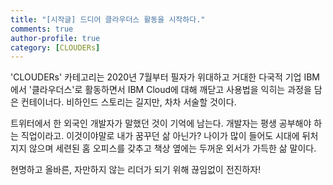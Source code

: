 ```yaml
---
title: "[시작글] 드디어 클라우더스 활동을 시작하다."
comments: true
author-profile: true
category: [CLOUDERs]
---
```


'CLOUDERs' 카테고리는 2020년 7월부터 필자가 위대하고 거대한 다국적 기업 IBM에서 '클라우더스'로 활동하면서 IBM Cloud에 대해 깨닫고 사용법을 익히는 과정을 담은 컨테이너다. 
비하인드 스토리는 길지만, 차차 서술할 것이다.

트위터에서 한 외국인 개발자가 말했던 것이 기억에 남는다. 개발자는 평생 공부해야 하는 직업이라고. 
이것이야말로 내가 꿈꾸던 삶 아닌가? 나이가 많이 들어도 시대에 뒤처지지 않으며 세련된 홈 오피스를 갖추고 책상 옆에는 두꺼운 외서가 가득한 삶 말이다. 

현명하고 올바른, 자만하지 않는 리더가 되기 위해 끊임없이 전진하자!
